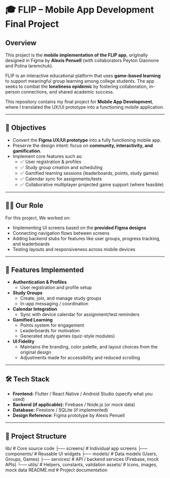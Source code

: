 # 🎓 FLIP – Mobile App Development Final Project  

## Overview  
This project is the **mobile implementation of the FLIP app**, originally designed in Figma by **Alexis Penuell** (with collaborators Peyton Giannone and Polina Iaremchuk).  

FLIP is an interactive educational platform that uses **game-based learning** to support meaningful group learning among college students. The app seeks to combat the **loneliness epidemic** by fostering collaboration, in-person connections, and shared academic success.  

This repository contains my final project for **Mobile App Development**, where I translated the UX/UI prototype into a functioning mobile application.  

---

## 🎯 Objectives  
- Convert the **Figma UX/UI prototype** into a fully functioning mobile app.  
- Preserve the design intent: focus on **community, interactivity, and gamification**.  
- Implement core features such as:  
  - ✅ User registration & profiles  
  - ✅ Study group creation and scheduling  
  - ✅ Gamified learning sessions (leaderboards, points, study games)  
  - ✅ Calendar sync for assignments/tests  
  - ✅ Collaborative multiplayer projected game support (where feasible)  

---

## 👩‍💻 Our Role  
For this project, We worked on:  
- Implementing UI screens based on the **provided Figma designs**  
- Connecting navigation flows between screens  
- Adding backend stubs for features like user groups, progress tracking, and leaderboards  
- Testing layouts and responsiveness across mobile devices  

---

## 📱 Features Implemented  
- **Authentication & Profiles**  
  - User registration and profile setup  
- **Study Groups**  
  - Create, join, and manage study groups  
  - In-app messaging / coordination  
- **Calendar Integration**  
  - Sync with device calendar for assignment/test reminders  
- **Gamified Learning**  
  - Points system for engagement  
  - Leaderboards for motivation  
  - Generated study games (quiz-style modules)  
- **UI Fidelity**  
  - Maintains the branding, color palette, and layout choices from the original design  
  - Adjustments made for accessibility and reduced scrolling  

---

## 🛠️ Tech Stack  
- **Frontend:** Flutter / React Native / Android Studio (specify what you used)  
- **Backend (if applicable):** Firebase / Node.js (or mock data)  
- **Database:** Firestore / SQLite (if implemented)  
- **Design Reference:** Figma prototype by Alexis Penuell  

---

## 📂 Project Structure  
lib/ # Core source code
├── screens/ # Individual app screens
├── components/ # Reusable UI widgets
├── models/ # Data models (Users, Groups, Games)
├── services/ # API / backend services (Firebase, mock APIs)
└── utils/ # Helpers, constants, validation
assets/ # Icons, images, mock data
README.md # Project documentation

